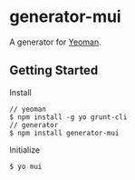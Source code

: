 # generator-mui 
A generator for [Yeoman](http://yeoman.io).


## Getting Started

Install
```
// yeoman
$ npm install -g yo grunt-cli
// generator
$ npm install generator-mui
```
Initialize
```
$ yo mui
```